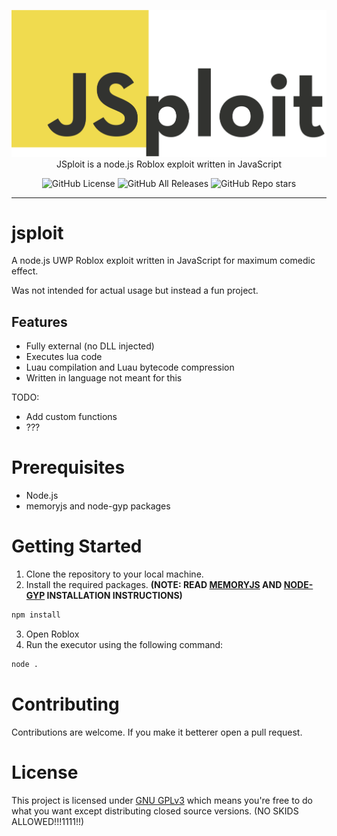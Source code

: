 <p align="center">
  <img width="600" src="assets/jsploit.png">
  <br>
  JSploit is a node.js Roblox exploit written in JavaScript
</p>

<p align="center">
  <img src="https://img.shields.io/github/license/SeizureSaladd/jsploit" alt="GitHub License">
  <img src="https://img.shields.io/github/downloads/SeizureSaladd/jsploit/total" alt="GitHub All Releases">
  <img src="https://img.shields.io/github/stars/SeizureSaladd/jsploit" alt="GitHub Repo stars">
</p>

---

# jsploit
A node.js UWP Roblox exploit written in JavaScript for maximum comedic effect.

Was not intended for actual usage but instead a fun project.

## Features
- Fully external (no DLL injected)
- Executes lua code
- Luau compilation and Luau bytecode compression
- Written in language not meant for this

TODO:
- Add custom functions
- ???

# Prerequisites
- Node.js
- memoryjs and node-gyp packages

# Getting Started
1. Clone the repository to your local machine.
2. Install the required packages. **(NOTE: READ [MEMORYJS](https://github.com/Rob--/memoryjs/tree/master) AND [NODE-GYP](https://github.com/nodejs/node-gyp) INSTALLATION INSTRUCTIONS)**
```bash
npm install
```
3. Open Roblox
4. Run the executor using the following command:
```bash
node .
```

# Contributing
Contributions are welcome. If you make it betterer open a pull request.

# License
This project is licensed under [GNU GPLv3](LICENSE) which means you're free to do what you want except distributing closed source versions. (NO SKIDS ALLOWED!!!1111!!)
